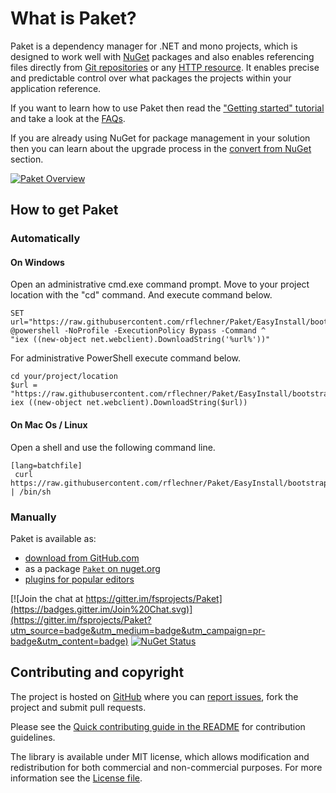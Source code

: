 # What is Paket?

Paket is a dependency manager for .NET and mono projects, which is designed to work well with [NuGet](https://www.nuget.org/) packages and also enables referencing files directly from [Git repositories](git-dependencies.html) or any [HTTP resource](http-dependencies.html).
It enables precise and predictable control over what packages the projects within your application reference. 

If you want to learn how to use Paket then read the ["Getting started" tutorial](getting-started.html) and take a look at the [FAQs](faq.html).

If you are already using NuGet for package management in your solution then you can learn about the upgrade process in the [convert from NuGet](getting-started.html#Automatic-NuGet-conversion) section.

<a href="img/paket-overview.png"><img src="img/paket-overview-small.png" alt="Paket Overview"></a>

## How to get Paket

### Automatically

#### On Windows

Open an administrative cmd.exe command prompt.
Move to your project location with the "cd" command.
And execute command below.

    SET url="https://raw.githubusercontent.com/rflechner/Paket/EasyInstall/bootstrappers/scripts/install.ps1"
    @powershell -NoProfile -ExecutionPolicy Bypass -Command ^
    "iex ((new-object net.webclient).DownloadString('%url%'))"

For administrative PowerShell execute command below.

    cd your/project/location
    $url = "https://raw.githubusercontent.com/rflechner/Paket/EasyInstall/bootstrappers/scripts/install.ps1"
    iex ((new-object net.webclient).DownloadString($url))

#### On Mac Os / Linux

Open a shell and use the following command line.

    [lang=batchfile]
     curl https://raw.githubusercontent.com/rflechner/Paket/EasyInstall/bootstrappers/scripts/install.sh | /bin/sh

### Manually

Paket is available as:

  * [download from GitHub.com](https://github.com/fsprojects/Paket/releases/latest)
  * as a package [`Paket` on nuget.org](https://www.nuget.org/packages/Paket/) 
  * [plugins for popular editors](editor-support.html)

[![Join the chat at https://gitter.im/fsprojects/Paket](https://badges.gitter.im/Join%20Chat.svg)](https://gitter.im/fsprojects/Paket?utm_source=badge&utm_medium=badge&utm_campaign=pr-badge&utm_content=badge) [![NuGet Status](http://img.shields.io/nuget/v/Paket.svg?style=flat)](https://www.nuget.org/packages/Paket/)

Contributing and copyright
--------------------------

The project is hosted on [GitHub][gh] where you can [report issues][issues], fork the project and submit pull requests.

Please see the [Quick contributing guide in the README][readme] for contribution guidelines.

The library is available under MIT license, which allows modification and redistribution for both commercial and non-commercial purposes.
For more information see the [License file][license].

  [content]: https://github.com/fsprojects/Paket/tree/master/docs/content
  [gh]: https://github.com/fsprojects/Paket
  [issues]: https://github.com/fsprojects/Paket/issues
  [readme]: https://github.com/fsprojects/Paket/blob/master/README.md
  [license]: http://fsprojects.github.io/Paket/license.html
